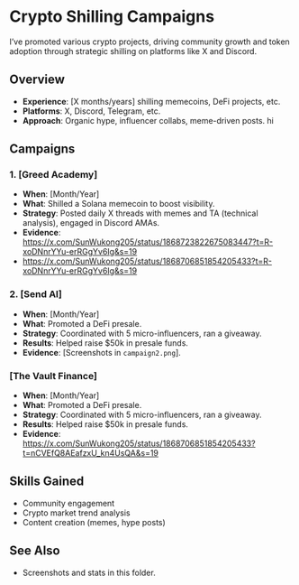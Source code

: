# Crypto Shilling Campaigns
I’ve promoted various crypto projects, driving community growth and token adoption through strategic shilling on platforms like X and Discord.

## Overview
- **Experience**: [X months/years] shilling memecoins, DeFi projects, etc.
- **Platforms**: X, Discord, Telegram, etc.
- **Approach**: Organic hype, influencer collabs, meme-driven posts.
hi
## Campaigns
### 1. [Greed Academy]
- **When**: [Month/Year]
- **What**: Shilled a Solana memecoin to boost visibility.
- **Strategy**: Posted daily X threads with memes and TA (technical analysis), engaged in Discord AMAs.
- **Evidence**: https://x.com/SunWukong205/status/1868723822675083447?t=R-xoDNnrYYu-erRGgYv6Ig&s=19
- https://x.com/SunWukong205/status/1868706851854205433?t=R-xoDNnrYYu-erRGgYv6Ig&s=19

### 2. [Send AI]
- **When**: [Month/Year]
- **What**: Promoted a DeFi presale.
- **Strategy**: Coordinated with 5 micro-influencers, ran a giveaway.
- **Results**: Helped raise $50k in presale funds.
- **Evidence**: [Screenshots in `campaign2.png`].

### [The Vault Finance]
- **When**: [Month/Year]
- **What**: Promoted a DeFi presale.
- **Strategy**: Coordinated with 5 micro-influencers, ran a giveaway.
- **Results**: Helped raise $50k in presale funds.
- **Evidence**: https://x.com/SunWukong205/status/1868706851854205433?t=nCVEfQ8AEafzxU_kn4UsQA&s=19


## Skills Gained
- Community engagement
- Crypto market trend analysis
- Content creation (memes, hype posts)

## See Also
- Screenshots and stats in this folder.
